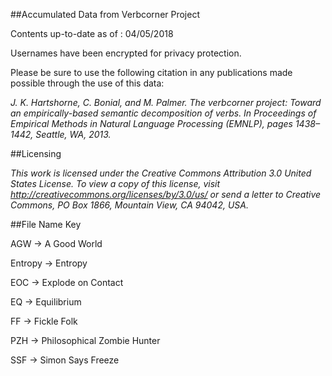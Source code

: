 ##Accumulated Data from Verbcorner Project

Contents up-to-date as of : 04/05/2018

Usernames have been encrypted for privacy protection.

Please be sure to use the following citation in any publications made possible through the use of this data: 

*J. K. Hartshorne, C. Bonial, and M. Palmer. The verbcorner project: Toward an empirically-based semantic decomposition of verbs. In Proceedings of Empirical Methods in Natural Language Processing (EMNLP), pages 1438–1442, Seattle, WA, 2013.*

##Licensing

*This work is licensed under the Creative Commons Attribution 3.0 United States License. To view a copy of this license, visit http://creativecommons.org/licenses/by/3.0/us/ or send a letter to Creative Commons, PO Box 1866, Mountain View, CA 94042, USA.*

##File Name Key

AGW -> A Good World

Entropy -> Entropy

EOC -> Explode on Contact

EQ -> Equilibrium

FF -> Fickle Folk

PZH -> Philosophical Zombie Hunter

SSF -> Simon Says Freeze